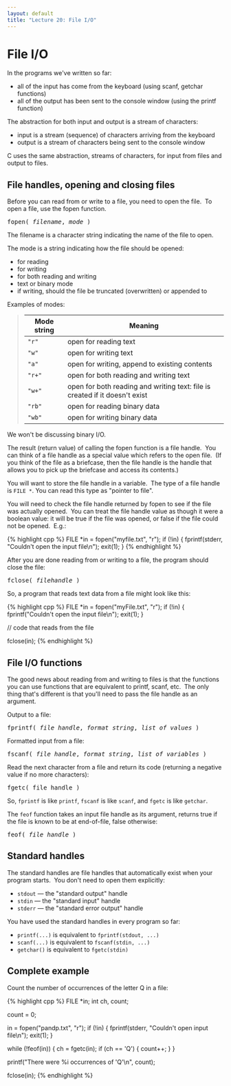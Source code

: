 ```yaml
---
layout: default
title: "Lecture 20: File I/O"
---
```


# File I/O

In the programs we've written so far:

* all of the input has come from the keyboard (using scanf, getchar functions)
* all of the output has been sent to the console window (using the printf function)

The abstraction for both input and output is a stream of characters:

* input is a stream (sequence) of characters arriving from the keyboard
* output is a stream of characters being sent to the console window

C uses the same abstraction, streams of characters, for input from files and output to files.

## File handles, opening and closing files

Before you can read from or write to a file, you need to open the file.  To open a file, use the fopen function.

<pre>
fopen( <i>filename</i>, <i>mode</i> )
</pre>

The filename is a character string indicating the name of the file to open.

The mode is a string indicating how the file should be opened:

* for reading
* for writing
* for both reading and writing
* text or binary mode
* if writing, should the file be truncated (overwritten) or appended to

Examples of modes:

> Mode string | Meaning
> ----------- | -------
> `"r"` | open for reading text
> `"w"` | open for writing text
> `"a"` | open for writing, append to existing contents
> `"r+"` | open for both reading and writing text
> `"w+"` | open for both reading and writing text: file is created if it doesn't exist
> `"rb"` | open for reading binary data
> `"wb"` | open for writing binary data

We won't be discussing binary I/O.

The result (return value) of calling the fopen function is a file handle.  You can think of a file handle as a special value which refers to the open file.  (If you think of the file as a briefcase, then the file handle is the handle that allows you to pick up the briefcase and access its contents.)

You will want to store the file handle in a variable.  The type of a file handle is `FILE *`.  You can read this type as "pointer to file".

You will need to check the file handle returned by fopen to see if the file was actually opened.  You can treat the file handle value as though it were a boolean value: it will be true if the file was opened, or false if the file could not be opened.  E.g.:

{% highlight cpp %}
FILE *in = fopen("myfile.txt", "r");
if (!in) {
    fprintf(stderr, "Couldn't open the input file\n");
    exit(1);
}
{% endhighlight %}

After you are done reading from or writing to a file, the program should close the file:

<pre>
fclose( <i>filehandle</i> )
</pre>

So, a program that reads text data from a file might look like this:

{% highlight cpp %}
FILE *in = fopen("myFile.txt", "r");
if (!in) {
    fprintf("Couldn't open the input file\n");
    exit(1);
}

// code that reads from the file

fclose(in);
{% endhighlight %}

## File I/O functions

The good news about reading from and writing to files is that the functions you can use functions that are equivalent to printf, scanf, etc.  The only thing that's different is that you'll need to pass the file handle as an argument.

Output to a file:

<pre>
fprintf( <i>file handle</i>, <i>format string</i>, <i>list of values</i> )
</pre>

Formatted input from a file:

<pre>
fscanf( <i>file handle</i>, <i>format string</i>, <i>list of variables</i> )
</pre>

Read the next character from a file and return its code (returning a negative value if no more characters):

<pre>
fgetc( file handle )
</pre>

So, `fprintf` is like `printf`, `fscanf` is like `scanf`, and `fgetc` is like `getchar`.

The `feof` function takes an input file handle as its argument, returns true if the file is known to be at end-of-file, false otherwise:

<pre>
feof( <i>file handle</i> )
</pre>

## Standard handles

The standard handles are file handles that automatically exist when your program starts.  You don't need to open them explicitly:

* `stdout` &mdash; the "standard output" handle
* `stdin` &mdash; the "standard input" handle
* `stderr` &mdash; the "standard error output" handle

You have used the standard handles in every program so far:

* `printf(...)` is equivalent to `fprintf(stdout, ...)`
* `scanf(...)` is equivalent to `fscanf(stdin, ...)`
* `getchar()` is equivalent to `fgetc(stdin)`

## Complete example

Count the number of occurrences of the letter Q in a file:

{% highlight cpp %}
FILE *in;
int ch, count;

count = 0;

in = fopen("pandp.txt", "r");
if (!in) {
	fprintf(stderr, "Couldn't open input file\n");
	exit(1);
}

while (!feof(in)) {
	ch = fgetc(in);
	if (ch == 'Q') {
		count++;
	}
}

printf("There were %i occurrences of 'Q'\n", count);

fclose(in);
{% endhighlight %}

<!-- vim:set wrap: ­-->
<!-- vim:set linebreak: -->
<!-- vim:set nolist: -->
